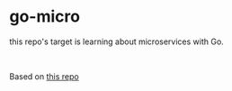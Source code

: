 # go-micro

this repo's target is learning about microservices with Go.

<br>

Based on [this repo](https://github.com/raycad/go-microservices)
